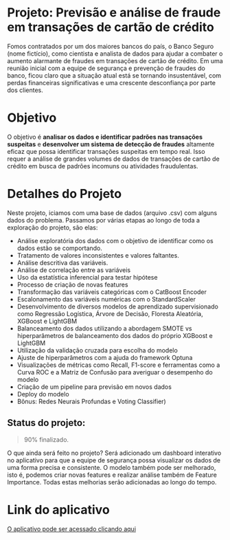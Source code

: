 # Projeto: Previsão e análise de fraude em transações de cartão de crédito
 Fomos contratados por um dos maiores bancos do país, o Banco Seguro (nome fictício), como cientista e analista de dados para ajudar a combater o aumento alarmante de fraudes em transações de cartão de crédito. Em uma reunião inicial com a equipe de segurança e prevenção de fraudes do banco, ficou claro que a situação atual está se tornando insustentável, com perdas financeiras significativas e uma crescente desconfiança por parte dos clientes.

# Objetivo 

O objetivo é **analisar os dados e identificar padrões nas transações suspeitas** e  **desenvolver um sistema de detecção de fraudes** altamente eficaz que possa identificar transações suspeitas em tempo real. Isso requer a análise de grandes volumes de dados de transações de cartão de crédito em busca de padrões incomuns ou atividades fraudulentas.

# Detalhes do Projeto

Neste projeto, iciamos com uma base de dados (arquivo .csv) com alguns dados do problema. Passamos por várias etapas ao longo de toda a exploração do projeto, são elas: 

+ Análise exploratória dos dados com o objetivo de identificar como os dados estão se comportando.
+ Tratamento de valores inconsistentes e valores faltantes.
+ Análise descritiva das variáveis.
+ Análise de correlação entre as variáveis
+ Uso da estatística inferencial para testar hipótese
+ Processo de criação de novas features
+ Transformação das variáveis categóricas com o CatBoost Encoder
+ Escalonamento das variáveis numéricas com o StandardScaler
+ Desenvolvimento de diversos modelos de aprendizado supervisionado como Regressão Logística, Árvore de Decisão, Floresta Aleatória, XGBoost e LightGBM
+ Balanceamento dos dados utilizando a abordagem SMOTE vs hiperparâmetros de balanceamento dos dados do próprio XGBoost e LightGBM
+ Utilização da validação cruzada para escolha do modelo
+ Ajuste de hiperparâmetros com a ajuda do framework Optuna
+ Visualizações de métricas como Recall, F1-score e ferramentas como a Curva ROC e a Matriz de Confusão para averiguar o desempenho do modelo
+ Criação de um pipeline para previsão em novos dados
+ Deploy do modelo
+ Bônus: Redes Neurais Profundas e Voting Classifier)

## Status do projeto: 

> 90% finalizado.

O que ainda será feito no projeto? Será adicionado um dashboard interativo no aplicativo para que a equipe de segurança possa visualizar os dados de uma forma precisa e consistente. O modelo também pode ser melhorado, isto é, podemos criar novas features e realizar análise também de Feature Importance. Todas estas melhorias serão adicionadas ao longo do tempo. 

# Link do aplicativo

[O aplicativo pode ser acessado clicando aqui](https://deteccao-fraude-robpeifon.streamlit.app)
